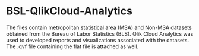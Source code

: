 # BSL-QlikCloud-Analytics
The files contain metropolitan statistical area (MSA) and Non-MSA datasets obtained from the Bureau of Labor Statistics (BLS). 
Qlik Cloud Analytics was used to developed reports and visualizations associated with the datasets. 
The .qvf file containing the flat file is attached as well.
